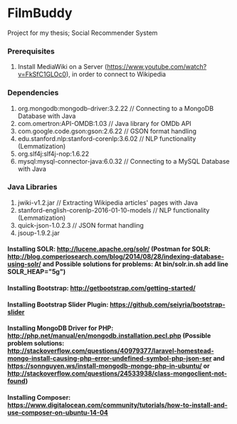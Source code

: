 # FilmBuddy
Project for my thesis; Social Recommender System

### Prerequisites
1. Install MediaWiki on a Server (https://www.youtube.com/watch?v=FkSfC1GLOc0), in order to connect to Wikipedia

### Dependencies
1. org.mongodb:mongodb-driver:3.2.22 // Connecting to a MongoDB Database with Java
2. com.omertron:API-OMDB:1.03 // Java library for OMDb API 
3. com.google.code.gson:gson:2.6.22 // GSON format handling
4. edu.stanford.nlp:stanford-corenlp:3.6.02 // NLP functionality (Lemmatization)
5. org.slf4j:slf4j-nop:1.6.22
6. mysql:mysql-connector-java:6.0.32 // Connecting to a MySQL Database with Java

### Java Libraries
1. jwiki-v1.2.jar // Extracting Wikipedia articles' pages with Java
3. stanford-english-corenlp-2016-01-10-models // NLP functionality (Lemmatization)
4. quick-json-1.0.2.3 // JSON format handling
5. jsoup-1.9.2.jar 

#### Installing SOLR: http://lucene.apache.org/solr/ (Postman for SOLR: http://blog.comperiosearch.com/blog/2014/08/28/indexing-database-using-solr/ and Possible solutions for problems: At bin/solr.in.sh add line SOLR_HEAP="5g")
#### Installing Bootstrap: http://getbootstrap.com/getting-started/
#### Installing Bootstrap Slider Plugin: https://github.com/seiyria/bootstrap-slider
#### Installing MongoDB Driver for PHP: http://php.net/manual/en/mongodb.installation.pecl.php (Possible problem solutions: http://stackoverflow.com/questions/40979377/laravel-homestead-mongo-install-causing-php-error-undefined-symbol-php-json-ser and https://sonnguyen.ws/install-mongodb-mongo-php-in-ubuntu/ or http://stackoverflow.com/questions/24533938/class-mongoclient-not-found)
#### Installing Composer: https://www.digitalocean.com/community/tutorials/how-to-install-and-use-composer-on-ubuntu-14-04
